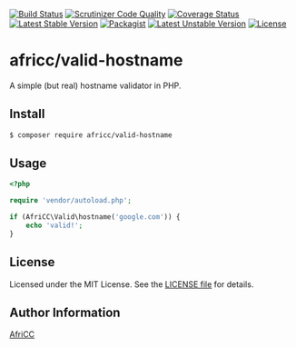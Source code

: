 [![Build Status](https://travis-ci.org/AfriCC/php-valid-hostname.svg?branch=master)](https://travis-ci.org/AfriCC/php-valid-hostname)
[![Scrutinizer Code Quality](https://scrutinizer-ci.com/g/AfriCC/php-valid-hostname/badges/quality-score.png?b=master)](https://scrutinizer-ci.com/g/AfriCC/php-valid-hostname/?branch=master)
[![Coverage Status](https://coveralls.io/repos/github/AfriCC/php-valid-hostname/badge.svg?branch=master)](https://coveralls.io/github/AfriCC/php-valid-hostname?branch=master)
[![Latest Stable Version](https://poser.pugx.org/africc/valid-hostname/v/stable.svg)](https://packagist.org/packages/africc/valid-hostname)
[![Packagist](https://img.shields.io/packagist/dt/africc/valid-hostname.svg)](https://packagist.org/packages/africc/valid-hostname)
[![Latest Unstable Version](https://poser.pugx.org/africc/valid-hostname/v/unstable.svg)](https://packagist.org/packages/africc/valid-hostname)
[![License](https://poser.pugx.org/africc/valid-hostname/license.svg)](https://packagist.org/packages/africc/valid-hostname)

# africc/valid-hostname

A simple (but real) hostname validator in PHP.

## Install

```bash
$ composer require africc/valid-hostname
```

## Usage

```php
<?php

require 'vendor/autoload.php';

if (AfriCC\Valid\hostname('google.com')) {
    echo 'valid!';
}
```

## License

Licensed under the MIT License. See the [LICENSE file](LICENSE) for details.

## Author Information

[AfriCC](https://afri.cc)
